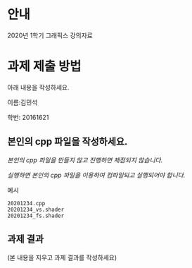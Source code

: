 # 안내

2020년 1학기 그래픽스 강의자료

# 과제 제출 방법

아래 내용을 작성하세요.

이름:김민석

학번: 20161621

## 본인의 cpp 파일을 작성하세요.

*본인의 cpp 파일을 만들지 않고 진행하면 채점되지 않습니다.*

*실행하면 본인의 cpp 파일을 이용하여 컴파일되고 실행되어야 합니다.*

예시

    20201234.cpp
    20201234_vs.shader
    20201234_fs.shader

## 과제 결과

(본 내용을 지우고 과제 결과를 작성하세요)

